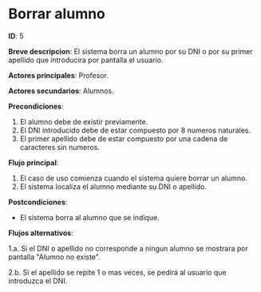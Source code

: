 # Borrar alumno

**ID**: 5

**Breve descripcion**: El sistema borra un alumno por su DNI o por su primer apellido que introducira por pantalla el usuario.

**Actores principales**: Profesor.

**Actores secundarios**: Alumnos.

**Precondiciones**: 

1. El alumno debe de existir previamente.
2. El DNI introducido debe de estar compuesto por 8 numeros naturales.
3. El primer apellido debe de estar compuesto por una cadena de caracteres sin numeros.

**Flujo principal**:

1. El caso de uso comienza cuando el sistema quiere borrar un alumno.
2. El sistema localiza el alumno mediante su DNI o apellido.

**Postcondiciones**:

- El sistema borra al alumno que se indique.

**Flujos alternativos**:


1.a. Si el DNI o apellido no corresponde a ningun alumno se mostrara por pantalla "Alumno no existe".

2.b. Si el apellido se repite 1 o mas veces, se pedirá al usuario que introduzca el DNI.
